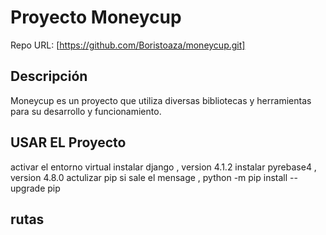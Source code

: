 # Proyecto Moneycup

Repo URL: [https://github.com/Boristoaza/moneycup.git]

## Descripción
Moneycup es un proyecto que utiliza diversas bibliotecas y herramientas para su desarrollo y funcionamiento.

## USAR EL Proyecto 
activar el entorno virtual 
instalar django , version 4.1.2
instalar pyrebase4 , version 4.8.0
actulizar pip si sale el mensage , python -m pip install --upgrade pip

## rutas 



 
